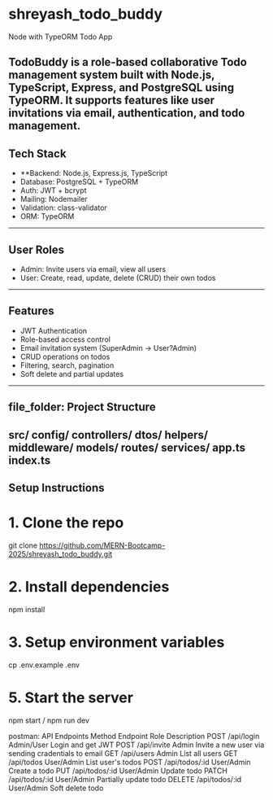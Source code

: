 # shreyash_todo_buddy
Node with TypeORM Todo App

TodoBuddy is a role-based collaborative Todo management system built with 
**Node.js**, **TypeScript**, **Express**, and **PostgreSQL** using **TypeORM**. 
It supports features like user invitations via email, authentication, and todo management.
---
## Tech Stack
- **Backend: Node.js, Express.js, TypeScript
- Database: PostgreSQL + TypeORM
- Auth: JWT + bcrypt
- Mailing: Nodemailer
- Validation: class-validator
- ORM: TypeORM
---
## User Roles
- Admin: Invite users via email, view all users
- User: Create, read, update, delete (CRUD) their own todos
---
## Features
- JWT Authentication
- Role-based access control
- Email invitation system (SuperAdmin → User?Admin)
- CRUD operations on todos
- Filtering, search, pagination
- Soft delete and partial updates

---
## file_folder: Project Structure
src/ 
 config/
 controllers/ 
 dtos/
 helpers/
 middleware/ 
 models/ 
 routes/ 
 services/
 app.ts
 index.ts
---
## Setup Instructions

# 1. Clone the repo
git clone https://github.com/MERN-Bootcamp-2025/shreyash_todo_buddy.git

# 2. Install dependencies
npm install

# 3. Setup environment variables
cp .env.example .env

# 5. Start the server
npm start / npm run dev

postman: API Endpoints
Method	Endpoint	Role	         Description
POST	/api/login	Admin/User	Login and get JWT
POST	/api/invite	Admin	        Invite a new user via sending cradentials to email
GET	/api/users	Admin		List all users
GET	/api/todos	User/Admin	List user's todos
POST	/api/todos/:id	User/Admin	Create a todo
PUT	/api/todos/:id	User/Admin	Update todo
PATCH	/api/todos/:id	User/Admin	Partially update todo
DELETE	/api/todos/:id	User/Admin	Soft delete todo










